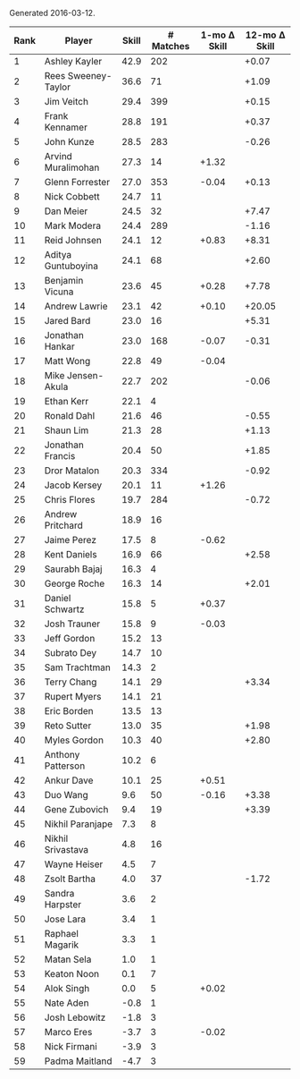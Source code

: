 Generated 2016-03-12.

| Rank | Player              | Skill | # Matches | 1-mo Δ Skill | 12-mo Δ Skill |
|------|---------------------|-------|-----------|--------------|---------------|
|    1 | Ashley Kayler       |  42.9 |       202 |              |         +0.07 |
|    2 | Rees Sweeney-Taylor |  36.6 |        71 |              |         +1.09 |
|    3 | Jim Veitch          |  29.4 |       399 |              |         +0.15 |
|    4 | Frank Kennamer      |  28.8 |       191 |              |         +0.37 |
|    5 | John Kunze          |  28.5 |       283 |              |         -0.26 |
|    6 | Arvind Muralimohan  |  27.3 |        14 |        +1.32 |               |
|    7 | Glenn Forrester     |  27.0 |       353 |        -0.04 |         +0.13 |
|    8 | Nick Cobbett        |  24.7 |        11 |              |               |
|    9 | Dan Meier           |  24.5 |        32 |              |         +7.47 |
|   10 | Mark Modera         |  24.4 |       289 |              |         -1.16 |
|   11 | Reid Johnsen        |  24.1 |        12 |        +0.83 |         +8.31 |
|   12 | Aditya Guntuboyina  |  24.1 |        68 |              |         +2.60 |
|   13 | Benjamin Vicuna     |  23.6 |        45 |        +0.28 |         +7.78 |
|   14 | Andrew Lawrie       |  23.1 |        42 |        +0.10 |        +20.05 |
|   15 | Jared Bard          |  23.0 |        16 |              |         +5.31 |
|   16 | Jonathan Hankar     |  23.0 |       168 |        -0.07 |         -0.31 |
|   17 | Matt Wong           |  22.8 |        49 |        -0.04 |               |
|   18 | Mike Jensen-Akula   |  22.7 |       202 |              |         -0.06 |
|   19 | Ethan Kerr          |  22.1 |         4 |              |               |
|   20 | Ronald Dahl         |  21.6 |        46 |              |         -0.55 |
|   21 | Shaun Lim           |  21.3 |        28 |              |         +1.13 |
|   22 | Jonathan Francis    |  20.4 |        50 |              |         +1.85 |
|   23 | Dror Matalon        |  20.3 |       334 |              |         -0.92 |
|   24 | Jacob Kersey        |  20.1 |        11 |        +1.26 |               |
|   25 | Chris Flores        |  19.7 |       284 |              |         -0.72 |
|   26 | Andrew Pritchard    |  18.9 |        16 |              |               |
|   27 | Jaime Perez         |  17.5 |         8 |        -0.62 |               |
|   28 | Kent Daniels        |  16.9 |        66 |              |         +2.58 |
|   29 | Saurabh Bajaj       |  16.3 |         4 |              |               |
|   30 | George Roche        |  16.3 |        14 |              |         +2.01 |
|   31 | Daniel Schwartz     |  15.8 |         5 |        +0.37 |               |
|   32 | Josh Trauner        |  15.8 |         9 |        -0.03 |               |
|   33 | Jeff Gordon         |  15.2 |        13 |              |               |
|   34 | Subrato Dey         |  14.7 |        10 |              |               |
|   35 | Sam Trachtman       |  14.3 |         2 |              |               |
|   36 | Terry Chang         |  14.1 |        29 |              |         +3.34 |
|   37 | Rupert Myers        |  14.1 |        21 |              |               |
|   38 | Eric Borden         |  13.5 |        13 |              |               |
|   39 | Reto Sutter         |  13.0 |        35 |              |         +1.98 |
|   40 | Myles Gordon        |  10.3 |        40 |              |         +2.80 |
|   41 | Anthony Patterson   |  10.2 |         6 |              |               |
|   42 | Ankur Dave          |  10.1 |        25 |        +0.51 |               |
|   43 | Duo Wang            |   9.6 |        50 |        -0.16 |         +3.38 |
|   44 | Gene Zubovich       |   9.4 |        19 |              |         +3.39 |
|   45 | Nikhil Paranjape    |   7.3 |         8 |              |               |
|   46 | Nikhil Srivastava   |   4.8 |        16 |              |               |
|   47 | Wayne Heiser        |   4.5 |         7 |              |               |
|   48 | Zsolt Bartha        |   4.0 |        37 |              |         -1.72 |
|   49 | Sandra Harpster     |   3.6 |         2 |              |               |
|   50 | Jose Lara           |   3.4 |         1 |              |               |
|   51 | Raphael Magarik     |   3.3 |         1 |              |               |
|   52 | Matan Sela          |   1.0 |         1 |              |               |
|   53 | Keaton Noon         |   0.1 |         7 |              |               |
|   54 | Alok Singh          |   0.0 |         5 |        +0.02 |               |
|   55 | Nate Aden           |  -0.8 |         1 |              |               |
|   56 | Josh Lebowitz       |  -1.8 |         3 |              |               |
|   57 | Marco Eres          |  -3.7 |         3 |        -0.02 |               |
|   58 | Nick Firmani        |  -3.9 |         3 |              |               |
|   59 | Padma Maitland      |  -4.7 |         3 |              |               |